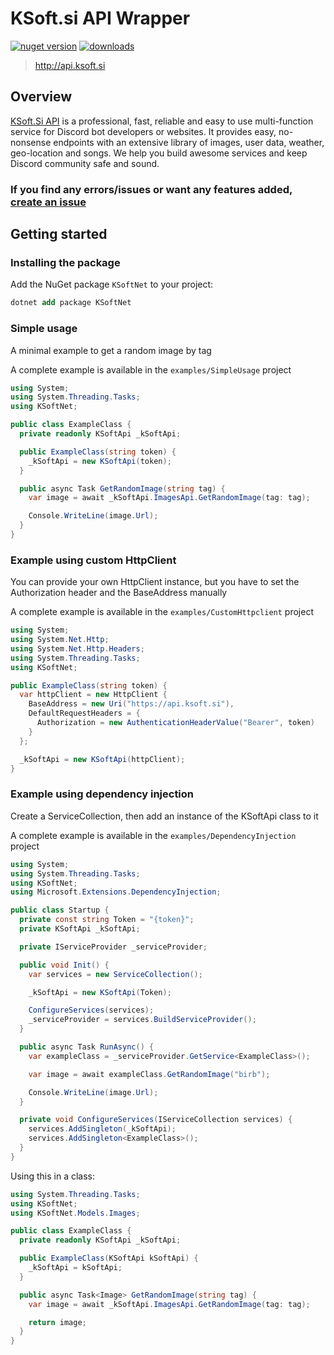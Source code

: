 # KSoft.si API Wrapper

[![nuget version][0]][1]
[![downloads][2]][1]

> http://api.ksoft.si

## Overview

[KSoft.Si API](http://api.ksoft.si) is a professional, fast, reliable and easy to use multi-function service for Discord
bot developers or websites. It provides easy, no-nonsense endpoints with an extensive library of images, user data,
weather, geo-location and songs. We help you build awesome services and keep Discord community safe and sound.

### If you find any errors/issues or want any features added, [create an issue](https://github.com/KSoft-Si/KSoft.Net/issues/new/choose)

## Getting started

### Installing the package

Add the NuGet package `KSoftNet` to your project:

```ps
dotnet add package KSoftNet
```

### Simple usage

A minimal example to get a random image by tag

A complete example is available in the `examples/SimpleUsage` project

```cs
using System;
using System.Threading.Tasks;
using KSoftNet;

public class ExampleClass {
  private readonly KSoftApi _kSoftApi;

  public ExampleClass(string token) {
    _kSoftApi = new KSoftApi(token);
  }

  public async Task GetRandomImage(string tag) {
    var image = await _kSoftApi.ImagesApi.GetRandomImage(tag: tag);

    Console.WriteLine(image.Url);
  }
}
```

### Example using custom HttpClient

You can provide your own HttpClient instance, but you have to set the Authorization header and the BaseAddress manually

A complete example is available in the `examples/CustomHttpclient` project

```cs
using System;
using System.Net.Http;
using System.Net.Http.Headers;
using System.Threading.Tasks;
using KSoftNet;

public ExampleClass(string token) {
  var httpClient = new HttpClient {
    BaseAddress = new Uri("https://api.ksoft.si"),
    DefaultRequestHeaders = {
      Authorization = new AuthenticationHeaderValue("Bearer", token)
    }
  };

  _kSoftApi = new KSoftApi(httpClient);
}
```

### Example using dependency injection

Create a ServiceCollection, then add an instance of the KSoftApi class to it

A complete example is available in the `examples/DependencyInjection` project

```cs
using System;
using System.Threading.Tasks;
using KSoftNet;
using Microsoft.Extensions.DependencyInjection;

public class Startup {
  private const string Token = "{token}";
  private KSoftApi _kSoftApi;

  private IServiceProvider _serviceProvider;

  public void Init() {
    var services = new ServiceCollection();

    _kSoftApi = new KSoftApi(Token);

    ConfigureServices(services);
    _serviceProvider = services.BuildServiceProvider();
  }

  public async Task RunAsync() {
    var exampleClass = _serviceProvider.GetService<ExampleClass>();

    var image = await exampleClass.GetRandomImage("birb");

    Console.WriteLine(image.Url);
  }

  private void ConfigureServices(IServiceCollection services) {
    services.AddSingleton(_kSoftApi);
    services.AddSingleton<ExampleClass>();
  }
}
```

Using this in a class:

```cs
using System.Threading.Tasks;
using KSoftNet;
using KSoftNet.Models.Images;

public class ExampleClass {
  private readonly KSoftApi _kSoftApi;

  public ExampleClass(KSoftApi kSoftApi) {
    _kSoftApi = kSoftApi;
  }

  public async Task<Image> GetRandomImage(string tag) {
    var image = await _kSoftApi.ImagesApi.GetRandomImage(tag: tag);

    return image;
  }
}
```

[0]: https://img.shields.io/nuget/v/KSoftNet?style=flat-square

[1]: https://www.nuget.org/packages/KSoftNet

[2]: https://img.shields.io/nuget/dt/KSoftNet?style=flat-square
